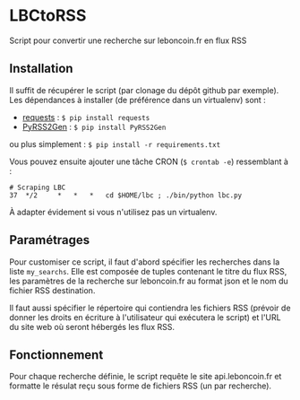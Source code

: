 LBCtoRSS
========

Script pour convertir une recherche sur leboncoin.fr en flux RSS

Installation
------------
Il suffit de récupérer le script (par clonage du dépôt github par exemple).
Les dépendances à installer (de préférence dans un virtualenv) sont :
 * [requests](http://docs.python-requests.org/en/latest/) : `$ pip install requests`
 * [PyRSS2Gen](http://www.dalkescientific.com/Python/PyRSS2Gen.html) : `$ pip install PyRSS2Gen`

ou plus simplement : `$ pip install -r requirements.txt`

Vous pouvez ensuite ajouter une tâche CRON (`$ crontab -e`) ressemblant à :

    # Scraping LBC
    37  */2     *   *   *   cd $HOME/lbc ; ./bin/python lbc.py

À adapter évidement si vous n'utilisez pas un virtualenv.


Paramétrages
------------
Pour customiser ce script, il faut d'abord spécifier les recherches dans
la liste `my_searchs`. Elle est composée de tuples contenant le titre du
flux RSS, les paramètres de la recherche sur leboncoin.fr au format json
et le nom du fichier RSS destination.

Il faut aussi spécifier le répertoire qui contiendra les fichiers RSS (prévoir
de donner les droits en écriture à l'utilisateur qui exécutera le script) et
l'URL du site web où seront hébergés les flux RSS.

Fonctionnement
--------------
Pour chaque recherche définie, le script requête le site api.leboncoin.fr et
formatte le résulat reçu sous forme de fichiers RSS (un par recherche).

